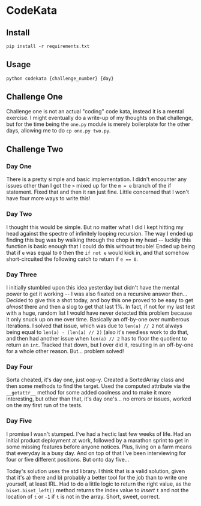 # CodeKata

## Install

`pip install -r requirements.txt`

## Usage

`python codekata {challenge_number} {day}`

## Challenge One

Challenge one is not an actual "coding" code kata, instead it is a mental
exercise. I might eventually do a write-up of my thoughts on that challenge,
but for the time being the `one.py` module is merely boilerplate for the
other days, allowing me to do `cp one.py two.py`.

## Challenge Two

### Day One

There is a pretty simple and basic implementation. I didn't encounter any
issues other than I got the `>` mixed up for the `m = e` branch of the if
statement. Fixed that and then it ran just fine. Little concerned that I won't
have four more ways to write this!

### Day Two

I thought this would be simple. But no matter what I did I kept hitting my head
against the spectre of infinitely looping recursion. The way I ended up
finding this bug was by walking through the chop in my head -- luckily this
function is basic enough that I could do this without trouble! Ended up
being that if `e` was equal to `0` then the `if not e` would kick in, and that
somehow short-circuited the following catch to return if `e == 0`.

### Day Three

I initially stumbled upon this idea yesterday but didn't have the mental power
to get it working -- I was also fixated on a recursive answer then... Decided
to give this a shot today, and boy this one proved to be easy to get _almost_
there and then a slog to get that last 1%. In fact, if not for my last test
with a huge, random list I would have never detected this problem because
it only snuck up on me over time. Basically an off-by-one over numberous
iterations. I solved that issue, which was due to `len(a) // 2` not always
being equal to `len(a) - (len(a) // 2)` (also it's needless work to do that,
and then had another issue when `len(a) // 2` has to floor the quotient to
return an `int`. Tracked that down, but I over did it, resulting in an
off-by-one for a whole other reason. But... problem solved!

### Day Four

Sorta cheated, it's day one, just oop-y. Created a SortedArray class and then
some methods to find the target. Used the computed attribute via the
`__getattr__` method for some added coolness and to make it more interesting,
but other than that, it's day one's... no errors or issues, worked on the my
first run of the tests.

### Day Five

I promise I wasn't stumped. I've had a hectic last few weeks of life. Had an
initial product deployment at work, followed by a marathon sprint to get in
some missing features before anyone notices. Plus, living on a farm means that
everyday is a busy day. And on top of that I've been interviewing for four or
five different positions. But onto day five...

Today's solution uses the std library. I think that is a valid solution, given
that it's a) there and b) probably a better tool for the job than to write one
yourself, at least IRL. Had to do a little logic to return the right value, as
the `biset.biset_left()` method returns the index value to _insert_ `t` and
not the location of `t` or `-1` if `t` is not in the array. Short, sweet,
correct.
